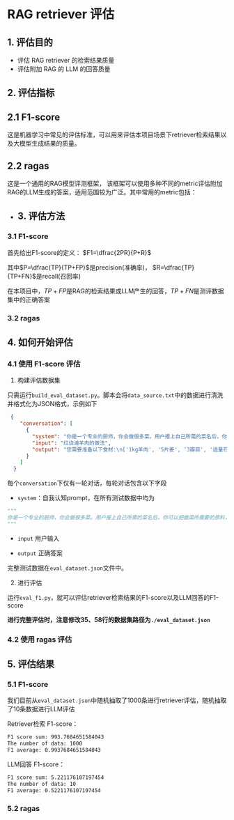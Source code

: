 # RAG retriever 评估

## 1. 评估目的

- 评估 RAG retriever 的检索结果质量
- 评估附加 RAG 的 LLM 的回答质量

## 2. 评估指标

## 2.1 F1-score

这是机器学习中常见的评估标准，可以用来评估本项目场景下retriever检索结果以及大模型生成结果的质量。

## 2.2 ragas

这是一个通用的RAG模型评测框架， 该框架可以使用多种不同的metric评估附加RAG的LLM生成的答案，适用范围较为广泛。其中常用的metric包括：

- ## 3. 评估方法

### 3.1 F1-score

首先给出F1-score的定义：
$F1=\dfrac{2PR}{P+R}$

其中$P=\dfrac{TP}{TP+FP}$是precision(准确率)， $R=\dfrac{TP}{TP+FN}$是recall(召回率)

在本项目中，$TP+FP$是RAG的检索结果或LLM产生的回答，$TP+FN$是测评数据集中的正确答案

### 3.2 ragas

## 4. 如何开始评估

### 4.1 使用 F1-score 评估

1. 构建评估数据集

只需运行`build_eval_dataset.py`。脚本会将`data_source.txt`中的数据进行清洗并格式化为JSON格式，示例如下

```json
 {
    "conversation": [
      {
        "system": "你是一个专业的厨师，你会做很多菜。用户报上自己所需的菜名后，你可以把做菜所需要的原料，以及做菜的方法告诉用户",
        "input": "红烧滩羊肉的做法",
        "output": "您需要准备以下食材:\n['1kg羊肉', '5片姜', '3瓣蒜', '适量花椒', '3勺老抽', '3片香叶', '2个八角', '1个干辣椒', '1块桂皮', '2勺料酒', '适量盐', '3根香菜', '2个小洋葱', '适量乱泉水']\n按以下方法制作:\n['滩羊肉在姜水里焯3分钟，姜水里加点料酒去腥', '再将羊肉反过来焯水2分钟', '把羊肉切2/3手掌大小，羊肉煮熟后会缩水，所以可以稍微大一点的', '热油里放入花椒、桂皮、香叶、生姜爆炒30秒，放入切好的羊肉翻炒3分钟左右，把羊肉里面的油煸炒出来，再加入老抽上色，把所有羊肉都上色后加入乱泉水，以漠过羊肉上面为准', '锅里水烧开后，换成砂锅中火慢炖40分钟', '分次吃', '超级软糯', '加点萝卜进去炖起来，解油腻']"
      }
    ]
  }
```

每个`conversation`下仅有一轮对话，每轮对话包含以下字段

- `system`：自我认知prompt，在所有测试数据中均为

```py
"""
你是一个专业的厨师，你会做很多菜。用户报上自己所需的菜名后，你可以把做菜所需要的原料，以及做菜的方法告
"""
```

- `input` 用户输入

- `output` 正确答案

完整测试数据在`eval_dataset.json`文件中。

2. 进行评估

运行`eval_f1.py`，就可以评估retriever检索结果的F1-score以及LLM回答的F1-score

**进行完整评估时，注意修改35、58行的数据集路径为`./eval_dataset.json`**

### 4.2 使用 ragas 评估

## 5. 评估结果

### 5.1 F1-score

我们目前从`eval_dataset.json`中随机抽取了1000条进行retriever评估，随机抽取了10条数据进行LLM评估

Retriever检索 F1-score：  

```bash
F1 score sum: 993.7684651584043
The number of data: 1000
F1 average: 0.9937684651584043
```

LLM回答 F1-score：  

```bash
F1 score sum: 5.221176107197454  
The number of data: 10  
F1 average: 0.5221176107197454
```

### 5.2 ragas
